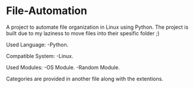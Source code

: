 # File-Automation
A project to automate file organization in Linux using Python.
The project is built due to my laziness to move files into their spesific folder ;)

Used Language:
  -Python.

Compatible System:
  -Linux.

Used Modules:
  -OS Module.
  -Random Module.

Categories are provided in another file along with the extentions.
